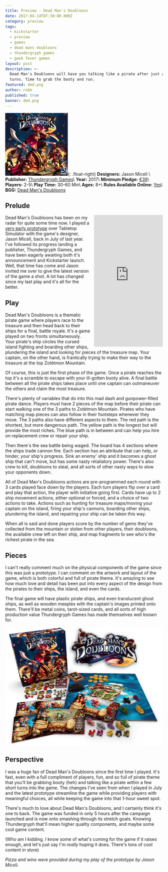 ```yaml
---
title: Preview - Dead Man's Doubloons
date: 2017-04-14T07:30:00.000Z
category: preview
tags:
  - kickstarter
  - preview
  - games
  - dead mans doubloons
  - thundergryph games
  - geek fever games
layout: post
description: >-
  Dead Man's Doubloons will have you talking like a pirate after just a few
  turns. Time to grab the booty and run.
featured: dmd.png
author: robk
published: true
banner: dmd.png
---
```


![Dead Man's Doubloons](/images/deadmansdoubloons/cover.jpg){: .float-right}
**Designers:**  Jason Miceli \\
**Publisher:** [Thundergryph Games](https://gotgeniusgames.com)\\
**Year:** 2017\\
**Minimum Pledge:** [€39](https://www.kickstarter.com/projects/gonab/dead-mans-doubloons)\\
**Players:** 2-5\\
**Play Time:** 30-60 Min\\
**Ages:** 8+\\
**Rules Available Online:** [Yes](https://thundergryph.com/DMD/dmd_rulebook.pdf)\\
**BGG:** [Dead Man's Doubloons](https://boardgamegeek.com/boardgame/201509/dead-mans-doubloons)


<h2>Prelude</h2>
<iframe style="float:right;margin-left:10px;" src="https://www.kickstarter.com/projects/gonab/dead-mans-doubloons/widget/card.html?v=2" width="220" height="420" frameborder="0" scrolling="no"></iframe>

Dead Man's Doubloons has been on my radar for quite some time now. I played a [very early prototype](http://pawnsperspective.com/Dead-Mans-Doubloons-Tabletop-Simulator/) over Tabletop Simulator with the game's designer, Jason Miceli, back in July of last year. I've followed its progress landing a publisher, Thundergryph Games, and have been eagerly awaiting both it's announcement and Kickstarter launch. Well, that time has come and Jason invited me over to give the latest version of the game a shot. A lot has changed since my last play and it's all for the better.

<h2>Play</h2>

Dead Man's Doubloons is a thematic pirate game where players race to the treasure and then head back to their ships for a final, battle royale. It's a game played on two fronts simultaneously. Your pirate's ship circles the cursed island fighting and boarding other ships, plundering the island and looking for pieces of the treasure map. Your captain, on the other hand, is frantically trying to make their way to the treasure at the top Zotètmon Mountain.

Of course, this is just the first phase of the game. Once a pirate reaches the top it's a scramble to escape with your ill-gotten booty alive. A final battle between all the pirate ships takes place until one captain can outmaneuver the others and claim the most treasure.

There's plenty of variables that do into this mad dash and gunpower-filled pirate dance. Players must have 2 pieces of the map before their pirate can start walking one of the 3 paths to
Zotètmon Mountain. Pirates who have matching map pieces can also follow in their footsteps whenever they move. The 3 paths also have different aspects to them. The red path is the shortest, but more dangerous path. The yellow path is the longest but will provide the most riches. The blue path is in between and can help you hire on replacement crew or repair your ship.

Then there's the sea battle being waged. The board has 4 sections where the ships trade cannon fire. Each section has an attribute that can help, or hinder, your ship's progress. Sink an enemy' ship and it becomes a ghost ship that can't move, but has some nasty retaliatory power. There's also crew to kill, doubloons to steal, and all sorts of other nasty ways to slow your opponents down.

All of Dead Man's Doubloons actions are pre-programmed each round with 3 cards played face down by the players. Each turn players flip over a card and play that action, the player with initiative going first. Cards have up to 2 ship movement actions, either optional or forced, and a choice of two actions to take. Actions such as hunting for treasure maps/moving your captain on the island, firing your ship's cannons, boarding other ships, plundering the island, and repairing your ship can be taken this way.

When all is said and done players score by the number of gems they've collected from the mountain or stolen from other players, their doubloons, the available crew left on their ship, and map fragments to see who's the richest pirate in the sea.

<h2>Pieces</h2>

I can't really comment much on the physical components of the game since this was just a prototype. I can comment on the artwork and layout of the game, which is both colorful and full of pirate theme. It's amazing to see how much love and detail has been put into every aspect of the design from the pirates to their ships, the island, and even the cards.

The final game will have plastic pirate ships, and even translucent ghost ships, as well as wooden meeples with the captain's images printed onto them. There'll be metal coins, tarot-sized cards, and all sorts of high production value Thundergryph Games has made themselves well known for.

![Concept](/images/deadmansdoubloons/pieces.png)

<h2>Perspective</h2>

I was a huge fan of Dead Man's Doubloons since the first time I played. It's fast, even with a full compliment of players, fun, and so full of pirate theme that you'll be grabbing booty (heh) and talking like a pirate within a few short turns into the game. The changes I've seen from when I played in July and the latest prototype streamline the game while providing players with meaningful choices, all while keeping the game into that 1-hour sweet spot.

There's much to love about Dead Man's Doubloons, and I certainly think it's one to back. The game was funded in only 5 hours after the campaign launched and is now onto smashing through its stretch goals. Knowing Thundergryph that'll mean higher quality components, and maybe some cool game content.

(Who am I kidding. I know some of what's coming for the game if it raises enough, and let's just say I'm *really* hoping it does. There's tons of cool content in store)


*Pizza and wine were provided during my play of the prototype by Jason Miceli.*
